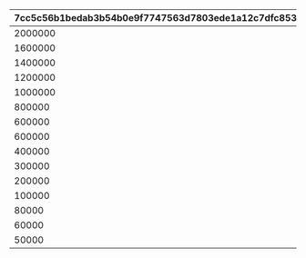 |7cc5c56b1bedab3b54b0e9f7747563d7803ede1a12c7dfc85396eed1cb53b54c|05370d42e3e68bbe798a38f49dafa5a5f3e4e101805c1f4e9a44ce0891182990|6bd8c3c6f09c885c5e871dc93412e6a171cff6dbda26fd51ed0ce1d2c911e8a7|2ff3b40f16e30310e4cdc44809617b4da5b85c19d3d48524ff65654485491faf|2472459b6b6101ce0b1d53f46618b7d4566a677601f35b97899f07d52a0185c2|f38f8da8af845f0619e78b2597cfca34e7f8bf599a800c0f3568d50bc1292b2e|152dd8825341d6870d2f6ded6f8e855009db50927be80e4fcefb1d654e876045|f11ab4348d257a5d40bb56f3965c01aac94c5d1a3ddfcefce6a62e2a7df4885a|c45378bafac128313808ba93333a8f35d8a872f25a0bc89aba56c0dc171e964f|c283420f97973d4ec805ad1f8f012b12b0d3a6b4e883a95eeea509f0b1c50e44|22518c3673cc7f67fe297cff5a9a98f63fe290e6cc69415e8e39504752104a50|c333cb0ce2827d5219466dfb39ec723cb9caa8add889fd5a6a0ce65209d64a35|1b6c7933c5f3866f313ebf69e56048d26bc22e5ad562e71e8df36ecbf63a659a|a5e91296fccac6645f674783c6af1256571519018ab239dec61c5c879ec44b75|d9a39ee7062eb54f862b2d9386539f6b4d474ee148da3397f976f4acc6127610|c78517a28a758b6bbc83b593b2b63a4dbb35819c2f25c68f60afb01f18a6fd59|c5858c0f89286786ace690307276e80abb4587bddf326097cd99f98daaed0aea|56a377bd0f822c408c20ccc93382a34ff980efc77f8cdd092c1f9dc2ea53115a|d62eae645f6b6ccc778e1dbb5a6a7ab3025c66c627107bdee11e85e15c6fd59b|
| --- | --- | --- | --- | --- | --- | --- | --- | --- | --- | --- | --- | --- | --- | --- | --- | --- | --- | --- |
|2000000|80|12|0|0|0|50|2|0|0|2|23001|20004|0|94002|1|50|1002200|1|
|1600000|80|12|0|0|0|40|2|0|0|2|23001|20004|0|94002|2|100|1002200|51|
|1400000|60|12|0|0|0|40|2|0|0|2|23001|20004|0|94002|3|200|1002200|101|
|1200000|60|12|0|0|0|35|2|0|0|2|23001|20004|0|94002|4|500|1002200|201|
|1000000|40|12|0|0|0|35|2|0|0|2|23001|20004|0|94002|5|1000|1002200|501|
|800000|40|12|0|0|0|30|2|0|0|2|23001|20004|0|94002|6|1500|1002200|1001|
|600000|40|12|0|0|0|25|2|0|0|2|23001|20004|0|94002|7|2000|1002200|1501|
|600000|80|12|0|0|0|25|2|0|0|2|23001|20003|0|94002|8|3000|1002200|2001|
|400000|60|12|0|0|0|20|2|0|0|2|23001|20003|0|94002|9|5000|1002200|3001|
|300000|40|12|0|0|0|15|2|0|0|2|23001|20003|0|94002|10|10000|1002200|5001|
|200000|20|12|0|0|0|10|2|0|0|2|23001|20003|0|94002|11|100000|1002200|10001|
|100000|12|12|0|0|0|5|2|0|0|2|23001|20003|0|94002|12|200000|1002200|100001|
|80000|8|12|0|0|0|5|2|0|0|2|23001|20003|0|94002|13|300000|1002200|200001|
|60000|5|12|0|0|0|5|2|0|0|2|23001|20003|0|94002|14|400000|1002200|300001|
|50000|3|12|0|0|0|5|2|0|0|2|23001|20003|0|94002|15|-1|1002200|400001|